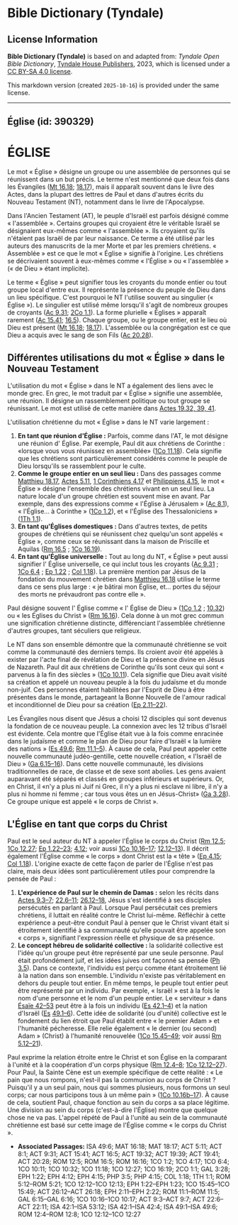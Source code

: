 # Bible Dictionary (Tyndale)

## License Information

**Bible Dictionary (Tyndale)** is based on and adapted from: _Tyndale Open Bible Dictionary_, [Tyndale House Publishers](https://tyndaleopenresources.com/), 2023, which is licensed under a [CC BY-SA 4.0 license](https://creativecommons.org/licenses/by-sa/4.0/legalcode.en).

This markdown version (created `2025-10-16`) is provided under the same license.



--------------------------------

## Église (id: 390329)

ÉGLISE
======

Le mot « Église » désigne un groupe ou une assemblée de personnes qui se réunissent dans un but précis. Le terme n'est mentionné que deux fois dans les Évangiles ([Mt 16\.18](https://ref.ly/Matt16:18); [18\.17](https://ref.ly/Matt18:17)), mais il apparaît souvent dans le livre des Actes, dans la plupart des lettres de Paul et dans d'autres écrits du Nouveau Testament (NT), notamment dans le livre de l'Apocalypse.

Dans l'Ancien Testament (AT), le peuple d'Israël est parfois désigné comme « l'assemblée ». Certains groupes qui croyaient être le véritable Israël se désignaient eux\-mêmes comme « l'assemblée ». Ils croyaient qu'ils n'étaient pas Israël de par leur naissance. Ce terme a été utilisé par les auteurs des manuscrits de la mer Morte et par les premiers chrétiens. « Assemblée » est ce que le mot « Église » signifie à l'origine. Les chrétiens se décrivaient souvent à eux\-mêmes comme « l'Église » ou « l'assemblée » (« de Dieu » étant implicite).

Le terme « Église » peut signifier tous les croyants du monde entier ou tout groupe local d'entre eux. Il représente la présence du peuple de Dieu dans un lieu spécifique. C'est pourquoi le NT l'utilise souvent au singulier (« Église »). Le singulier est utilisé même lorsqu'il s'agit de nombreux groupes de croyants ([Ac 9\.31](https://ref.ly/Acts9:31); [2Co 1\.1](https://ref.ly/2Cor1:1)). La forme plurielle « Églises » apparaît rarement ([Ac 15\.41](https://ref.ly/Acts15:41); [16\.5](https://ref.ly/Acts16:5)). Chaque groupe, ou le groupe entier, est le lieu où Dieu est présent ([Mt 16\.18](https://ref.ly/Matt16:18); [18\.17](https://ref.ly/Matt18:17)). L'assemblée ou la congrégation est ce que Dieu a acquis avec le sang de son Fils ([Ac 20\.28](https://ref.ly/Acts20:28)). 

Différentes utilisations du mot « Église » dans le Nouveau Testament
--------------------------------------------------------------------

L'utilisation du mot « Église » dans le NT a également des liens avec le monde grec. En grec, le mot traduit par « Église » signifie une assemblée, une réunion. Il désigne un rassemblement politique ou tout groupe se réunissant. Le mot est utilisé de cette manière dans [Actes 19\.32, 39, 41](https://ref.ly/Acts19:32,Acts19:39,Acts19:41).

L'utilisation chrétienne du mot « Église » dans le NT varie largement :

1. **En tant que réunion d'Église :** Parfois, comme dans l'AT, le mot désigne une réunion d' Église. Par exemple, Paul dit aux chrétiens de Corinthe : «lorsque vous vous réunissez en assemblée» ([1Co 11\.18](https://ref.ly/1Cor11:18)). Cela signifie que les chrétiens sont particulièrement considérés comme le peuple de Dieu lorsqu'ils se rassemblent pour le culte.
2. **Comme le groupe entier en un seul lieu :** Dans des passages comme [Matthieu 18\.17](https://ref.ly/Matt18:17), [Actes 5\.11](https://ref.ly/Acts5:11), [1 Corinthiens 4\.17](https://ref.ly/1Cor4:17) et [Philippiens 4\.15](https://ref.ly/Phil4:15), le mot « Église » désigne l'ensemble des chrétiens vivant en un seul lieu. La nature locale d'un groupe chrétien est souvent mise en avant. Par exemple, dans des expressions comme « l'Église à Jérusalem » ([Ac 8\.1](https://ref.ly/Acts8:1)), « l'Église... à Corinthe » ([1Co 1\.2](https://ref.ly/1Cor1:2)), et « l'Église des Thessaloniciens » ([1Th 1\.1](https://ref.ly/1Thess1:1)).
3. **En tant qu'Églises domestiques :** Dans d'autres textes, de petits groupes de chrétiens qui se réunissent chez quelqu'un sont appelés « Église », comme ceux se réunissant dans la maison de Priscille et Aquilas ([Rm 16\.5](https://ref.ly/Rom16:5) ; [1Co 16\.19](https://ref.ly/1Cor16:19)).
4. **En tant qu'Église universelle :** Tout au long du NT, « Église » peut aussi signifier l' Église universelle, ce qui inclut tous les croyants ([Ac 9\.31](https://ref.ly/Acts9:31) ; [1Co 6\.4](https://ref.ly/1Cor6:4) ; [Ep 1\.22](https://ref.ly/Eph1:22) ; [Col 1\.18](https://ref.ly/Col1:18)). La première mention par Jésus de la fondation du mouvement chrétien dans [Matthieu 16\.18](https://ref.ly/Matt16:18) utilise le terme dans ce sens plus large : « je bâtirai mon Église, et... portes du séjour des morts ne prévaudront pas contre elle ».

Paul désigne souvent l' Église comme « l' Église de Dieu » ([1Co 1\.2](https://ref.ly/1Cor1:2) ; [10\.32](https://ref.ly/1Cor10:32)) ou « les Églises du Christ » ([Rm 16\.16](https://ref.ly/Rom16:16)). Cela donne à un mot grec commun une signification chrétienne distincte, différenciant l'assemblée chrétienne d'autres groupes, tant séculiers que religieux.

Le NT dans son ensemble démontre que la communauté chrétienne se voit comme la communauté des derniers temps. Ils croient avoir été appelés à exister par l'acte final de révélation de Dieu et la présence divine en Jésus de Nazareth. Paul dit aux chrétiens de Corinthe qu'ils sont ceux qui sont « parvenus à la fin des siècles » ([1Co 10\.11](https://ref.ly/1Cor10:11)). Cela signifie que Dieu avait visité sa création et appelé un nouveau peuple à la fois du judaïsme et du monde non\-juif. Ces personnes étaient habilitées par l'Esprit de Dieu à être présentes dans le monde, partageant la Bonne Nouvelle de l'amour radical et inconditionnel de Dieu pour sa création ([Ep 2\.11–22](https://ref.ly/Eph2:11-Eph2:22)).

Les Évangiles nous disent que Jésus a choisi 12 disciples qui sont devenus la fondation de ce nouveau peuple. La connexion avec les 12 tribus d'Israël est évidente. Cela montre que l'Église était vue à la fois comme enracinée dans le judaïsme et comme le plan de Dieu pour faire d'Israël « la lumière des nations » ([Es 49\.6](https://ref.ly/Isa49:6); [Rm 11\.1–5](https://ref.ly/Rom11:1-Rom11:5)). À cause de cela, Paul peut appeler cette nouvelle communauté judéo\-gentille, cette nouvelle création, « l'Israël de Dieu » ([Ga 6\.15–16](https://ref.ly/Gal6:15-Gal6:16)). Dans cette nouvelle communauté, les divisions traditionnelles de race, de classe et de sexe sont abolies. Les gens avaient auparavant été séparés et classés en groupes inférieurs et supérieurs. Or, en Christ, il «n'y a plus ni Juif ni Grec, il n'y a plus ni esclave ni libre, il n'y a plus ni homme ni femme ; car tous vous êtes un en Jésus\-Christ» ([Ga 3\.28](https://ref.ly/Gal3:28)). Ce groupe unique est appelé « le corps de Christ ».

L'Église en tant que corps du Christ
------------------------------------

Paul est le seul auteur du NT à appeler l'Église le corps du Christ ([Rm 12\.5](https://ref.ly/Rom12:5); [1Co 12\.27](https://ref.ly/1Cor12:27); [Ep 1\.22–23](https://ref.ly/Eph1:22-Eph1:23); [4\.12](https://ref.ly/Eph4:12); voir aussi [1Co 10\.16–17](https://ref.ly/1Cor10:16-1Cor10:17); [12\.12–13](https://ref.ly/1Cor12:12-1Cor12:13)). Il décrit également l'Église comme « le corps » dont Christ est la « tête » ([Ep 4\.15](https://ref.ly/Eph4:15); [Col 1\.18](https://ref.ly/Col1:18)). L'origine exacte de cette façon de parler de l'Église n'est pas claire, mais deux idées sont particulièrement utiles pour comprendre la pensée de Paul :

1. **L'expérience de Paul sur le chemin de Damas :** selon les récits dans [Actes 9\.3–7](https://ref.ly/Acts9:3-Acts9:7); [22\.6–11](https://ref.ly/Acts22:6-Acts22:11); [26\.12–18](https://ref.ly/Acts26:12-Acts26:18), Jésus s'est identifié à ses disciples persécutés en parlant à Paul. Lorsque Paul persécutait ces premiers chrétiens, il luttait en réalité contre le Christ lui\-même. Réfléchir à cette expérience a peut\-être conduit Paul à penser que le Christ vivant était si étroitement identifié à sa communauté qu'elle pouvait être appelée son « corps », signifiant l'expression réelle et physique de sa présence.
2. **Le concept hébreu de solidarité collective :** la solidarité collective est l'idée qu'un groupe peut être représenté par une seule personne. Paul était profondément juif, et les idées juives ont façonné sa pensée ([Ph 3\.5](https://ref.ly/Phil3:5)). Dans ce contexte, l'individu est perçu comme étant étroitement lié à la nation dans son ensemble. L'individu n'existe pas véritablement en dehors du peuple tout entier. En même temps, le peuple tout entier peut être représenté par un individu. Par exemple, « Israël » est à la fois le nom d'une personne et le nom d'un peuple entier. Le « serviteur » dans [Ésaïe 42–53](https://ref.ly/Isa42:1-Isa53:12) peut être à la fois un individu ([Es 42\.1–4](https://ref.ly/Isa42:1-Isa42:4)) et la nation d'Israël ([Es](https://ref.ly/Isa42:1-Isa42:4) [49\.1–6](https://ref.ly/Isa49:1-Isa49:6)). Cette idée de solidarité (ou d'unité) collective est le fondement du lien étroit que Paul établit entre « le premier Adam » et l'humanité pécheresse. Elle relie également « le dernier (ou second) Adam » (Christ) à l'humanité renouvelée ([1Co 15\.45–49](https://ref.ly/1Cor15:45-1Cor15:49); voir aussi [Rm 5\.12–21](https://ref.ly/Rom5:12-Rom5:21)).

Paul exprime la relation étroite entre le Christ et son Église en la comparant à l'unité et à la coopération d'un corps physique ([Rm 12\.4–8](https://ref.ly/Rom12:4-Rom12:8); [1Co 12\.12–27](https://ref.ly/1Cor12:12-1Cor12:27)). Pour Paul, la Sainte Cène est un exemple spécifique de cette réalité : « Le pain que nous rompons, n'est\-il pas la communion au corps de Christ ? Puisqu'il y a un seul pain, nous qui sommes plusieurs, nous formons un seul corps; car nous participons tous à un même pain » ([1Co 10\.16b–17](https://ref.ly/1Cor10:16-1Cor10:17)). À cause de cela, soutient Paul, chaque fonction au sein du corps a sa place légitime. Une division au sein du corps (c'est\-à\-dire l'Église) montre que quelque chose ne va pas. L'appel répété de Paul à l'unité au sein de la communauté chrétienne est basé sur cette image de l'Église comme « le corps du Christ ».

* **Associated Passages:** ISA 49:6; MAT 16:18; MAT 18:17; ACT 5:11; ACT 8:1; ACT 9:31; ACT 15:41; ACT 16:5; ACT 19:32; ACT 19:39; ACT 19:41; ACT 20:28; ROM 12:5; ROM 16:5; ROM 16:16; 1CO 1:2; 1CO 4:17; 1CO 6:4; 1CO 10:11; 1CO 10:32; 1CO 11:18; 1CO 12:27; 1CO 16:19; 2CO 1:1; GAL 3:28; EPH 1:22; EPH 4:12; EPH 4:15; PHP 3:5; PHP 4:15; COL 1:18; 1TH 1:1; ROM 5:12–ROM 5:21; 1CO 12:12–1CO 12:13; EPH 1:22–EPH 1:23; 1CO 15:45–1CO 15:49; ACT 26:12–ACT 26:18; EPH 2:11–EPH 2:22; ROM 11:1–ROM 11:5; GAL 6:15–GAL 6:16; 1CO 10:16–1CO 10:17; ACT 9:3–ACT 9:7; ACT 22:6–ACT 22:11; ISA 42:1–ISA 53:12; ISA 42:1–ISA 42:4; ISA 49:1–ISA 49:6; ROM 12:4–ROM 12:8; 1CO 12:12–1CO 12:27

